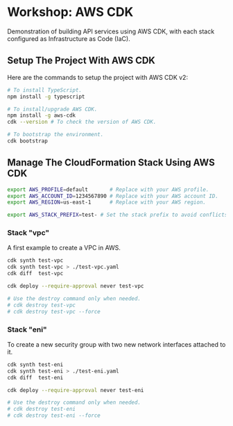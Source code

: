 # Workshop: AWS CDK

Demonstration of building API services using AWS CDK, with each stack configured as Infrastructure as Code (IaC).

## Setup The Project With AWS CDK

Here are the commands to setup the project with AWS CDK v2:

```bash
# To install TypeScript.
npm install -g typescript

# To install/upgrade AWS CDK.
npm install -g aws-cdk
cdk --version # To check the version of AWS CDK.

# To bootstrap the environment.
cdk bootstrap
```

## Manage The CloudFormation Stack Using AWS CDK

```bash
export AWS_PROFILE=default       # Replace with your AWS profile.
export AWS_ACCOUNT_ID=1234567890 # Replace with your AWS account ID.
export AWS_REGION=us-east-1      # Replace with your AWS region.

export AWS_STACK_PREFIX=test- # Set the stack prefix to avoid conflicts with other stacks. Default is `test-`.
```

### Stack "vpc"

A first example to create a VPC in AWS.

```bash
cdk synth test-vpc
cdk synth test-vpc > ./test-vpc.yaml
cdk diff  test-vpc

cdk deploy --require-approval never test-vpc

# Use the destroy command only when needed.
# cdk destroy test-vpc
# cdk destroy test-vpc --force
```

### Stack "eni"

To create a new security group with two new network interfaces attached to it.

```bash
cdk synth test-eni
cdk synth test-eni > ./test-eni.yaml
cdk diff  test-eni

cdk deploy --require-approval never test-eni

# Use the destroy command only when needed.
# cdk destroy test-eni
# cdk destroy test-eni --force
```

